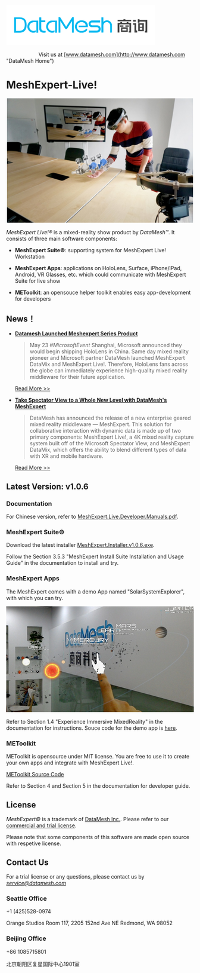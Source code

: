 
<img src="https://github.com/DataMesh-OpenSource/MeshExpert-Live/blob/master/resources/datamesh.png" width="400">

                                                                Visit us at [www.datamesh.com](http://www.datamesh.com "DataMesh Home")


# MeshExpert-Live!

<p align="center">
<img src="https://github.com/DataMesh-OpenSource/MeshExpert-Live/blob/master/resources/MeshExpert-Live-Show.jpeg" alt="MeshExpert-Live-Show" width="500">
</p>

*MeshExpert Live!&reg;* is a mixed-reality show product by *DataMesh&trade;*. It consists of three main software components:
- **MeshExpert Suite&copy;**: supporting system for MeshExpert Live! Workstation

- **MeshExpert Apps**: applications on HoloLens, Surface, iPhone/iPad, Android, VR Glasses, etc. which could communicate with MeshExpert Suite for live show

- **METoolkit**: an opensouce helper toolkit enables easy app-development for developers

## News！

* __[Datamesh Launched Meshexpert Series Product](http://blog.datamesh.com/2017/05/24/datamesh-launched-meshexpert-series-product/ "Datamesh Launched Meshexpert Series Product")__

   > May 23 *#MicrosoftEvent* Shanghai, Microsoft announced they would begin shipping HoloLens in China. Same day mixed reality pioneer and Microsoft partner DataMesh launched MeshExpert DataMix and MeshExpert Live!. Therefore, HoloLens fans across the globe can immediately experience high-quality mixed reality middleware for their future application. 

    [Read More >>](http://blog.datamesh.com/2017/05/24/datamesh-launched-meshexpert-series-product/ "Datamesh Launched Meshexpert Series Product")


* __[Take Spectator View to a Whole New Level with DataMesh's MeshExpert](https://next.reality.news/news/take-spectator-view-whole-new-level-with-datameshs-meshexpert-0177732/ "Take Spectator View to a Whole New Level with DataMesh's MeshExpert")__

  > DataMesh has announced the release of a new enterprise geared mixed reality middleware — MeshExpert. This solution for collaborative interaction with dynamic data is made up of two primary components: MeshExpert Live!, a 4K mixed reality capture system built off of the Microsoft Spectator View, and MeshExpert DataMix, which offers the ability to blend different types of data with XR and mobile hardware.

   [Read More >>](https://next.reality.news/news/take-spectator-view-whole-new-level-with-datameshs-meshexpert-0177732/ "Take Spectator View to a Whole New Level with DataMesh's MeshExpert")

## Latest Version: v1.0.6

### Documentation

For Chinese version, refer to [MeshExpert.Live.Developer.Manuals.pdf](https://github.com/DataMesh-OpenSource/MeshExpert-Live/releases/download/v1.0.6/MeshExpert.Live.Developer.Manuals.v1.0.6.Chinese.pdf "MeshExpert.Live.Developer.Manuals.v1.0.6.Chinese.pdf").

### MeshExpert Suite&copy;

Download the latest installer [MeshExpert.Installer.v1.0.6.exe](https://github.com/DataMesh-OpenSource/MeshExpert-Live/releases/download/v1.0.6/MeshExpert.Installer.v1.0.6.exe "MeshExpert Installer v1.0.6").

Follow the Section 3.5.3 "MeshExpert Install Suite Installation and Usage Guide" in the documentation to install and try.

### MeshExpert Apps

The MeshExpert comes with a demo App named "SolarSystemExplorer", with which you can try. 

<p align="center">
<img src="https://github.com/DataMesh-OpenSource/MeshExpert-Live/blob/master/resources/SolarSystemExplorer-show.jpg" width="600">
</p>

Refer to Section 1.4 "Experience Immersive MixedReality" in the documentation for instructions. Souce code for the demo app is [here](https://github.com/DataMesh-OpenSource/SolarSystemExplorer "SolarSystemExplorer Source Code"). 

### METoolkit

METoolkit is opensource under MIT license. You are free to use it to create your own apps and integrate with MeshExpert Live!.

[METoolkit Source Code](https://github.com/DataMesh-OpenSource/METoolkit "METoolkit souce")

Refer to Section 4 and Section 5 in the documentation for developer guide.


## License

*MeshExpert&copy;* is a trademark of [DataMesh Inc.](http://www.datamesh.com "DataMesh"). Please refer to our [commercial and trial license](https://github.com/DataMesh-OpenSource/MeshExpert-Live/blob/master/LICENSE.txt "Software License Agreement").

Please note that some components of this software are made open source with respetive license.

## Contact Us

For a trial license or any questions, please contact us by *service@datamesh.com*
   
### Seattle Office
+1 (425)528-0974

Orange Studios 
Room 117, 2205 152nd Ave NE 
Redmond, WA 98052

### Beijing Office
+86 1085715801

北京朝阳区复星国际中心1901室

